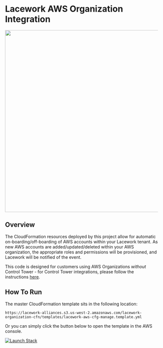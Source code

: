 # Lacework AWS Organization Integration

<img src="https://techally-content.s3-us-west-1.amazonaws.com/public-content/lacework_logo_full.png" width="600">

## Overview

The CloudFormation resources deployed by this project allow for automatic on-boarding/off-boarding of AWS accounts within your Lacework tenant. As new AWS accounts are added/updated/deleted within your AWS organization, the appropriate roles and permissions will be provisioned, and Lacework will be notified of the event.

This code is designed for customers using AWS Organizations _without_ Control Tower - for Control Tower integrations, please follow the instructions [here](https://docs.lacework.net/compliance/aws-config-and-cloudtrail-integration-with-aws-control-tower-using-cloudformation#docusaurus_skipToContent_fallback).

## How To Run

The master CloudFormation template sits in the following location:

`https://lacework-alliances.s3.us-west-2.amazonaws.com/lacework-organization-cfn/templates/lacework-aws-cfg-manage.template.yml`

Or you can simply click the button below to open the template in the AWS console.

[![Launch Stack](https://user-images.githubusercontent.com/6440106/153987820-e1f32423-1e69-416d-8bca-2ee3a1e85df1.png)](https://console.aws.amazon.com/cloudformation/home?#/stacks/create/review?templateURL=https://lacework-alliances.s3.us-west-2.amazonaws.com/lacework-organization-cfn/templates/lacework-aws-cfg-manage.template.yml)

